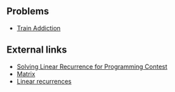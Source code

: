 ## Problems
- [Train Addiction](https://open.kattis.com/problems/trainaddiction)

## External links
- [Solving Linear Recurrence for Programming Contest](http://fusharblog.com/solving-linear-recurrence-for-programming-contest/)
- [Matrix](http://codeforces.com/blog/entry/21189)
- [Linear recurrences](https://community.topcoder.com/tc?module=Static&d1=features&d2=010408)
